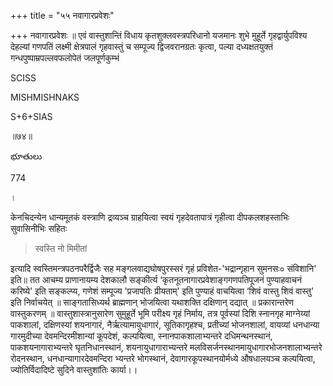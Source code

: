 +++
title = "५५ नवागारप्रवेशः"

+++
नवागारप्रवेशः ॥ एवं वास्तुशान्तिं विधाय कृतशुक्लवस्त्रपरिधानो यजमानः शुभे मुहूर्ते गृहद्वार्युपविश्य देहल्यां गणपतिं लक्ष्मी क्षेत्रपालं गृहवास्तुं च सम्पूज्य द्विजवरानग्रतः कृत्वा, पल्या दध्यक्षतयुक्तं गन्धपुष्पाम्रपल्लवफलोपेतं जलपूर्णकुम्भं

SCISS

MISHMISHNAKS

S+6+SIAS

॥७४॥

భూతులు

774

।

केनचिदन्येन धान्यमूतकं वस्त्राणि द्रव्यञ्च ग्राहयित्वा स्वयं गृहदेवतापात्रं गृहीत्वा दीपकलशहस्ताभिः सुवासिनीभिः सहितः 

> स्वस्ति नो मिमीतां

इत्यादि स्वस्तिमन्त्रपठनपरैर्द्विजैः सह मङ्गलवाद्यघोषपुरस्सरं गृहं प्रविशेत-'भद्रान्गृहान सुमनसः० संविशानि' इति॥ तत आचम्य प्राणानायम्य देशकालौ सङ्कीर्त्य ‘कृतनूतनागारप्रवेशाङ्गगणपतिपूजनं पुण्याहवाचनं करिष्ये' इति सङ्कल्प्य, गणेशं सम्पूज्य 'प्रजापतिः प्रीयताम्' इति पुण्याहं वाचयित्वा ‘शिवं वास्तु शिवं वास्तु' इति निर्वाचयेत् ॥ साङ्गतासिध्यर्थ ब्राह्मणान् भोजयित्वा यथाशक्ति दक्षिणान् दद्यात् ॥
प्रकारान्तरेण वास्तुकरणम् ॥ वास्तुशास्त्रानुसारेण सुमुहूर्ते भूमि परीक्ष्य गृहं निर्माय, तत्र पूर्वस्यां दिशि स्नानगृह माग्नेय्यां पाकशालां, दक्षिणस्यां शयनागारं, नैर्ऋत्यामायुधागारं, सूतिकागृहश्च, प्रतीच्यां भोजनशालां, वायव्यां धनधान्या गारमुदीच्या देवमन्दिरमीशान्यां कूपदेशं, कल्पयित्वा, स्नानपाकशालाभ्यन्तरे दधिमन्थनस्थानं, पाकशयनागाराभ्यन्तरे घृतनिधानस्थानं, शयनायुधागाराभ्यन्तरे मलविसर्जनस्थानमायुधागारभोजनशालाभ्यन्तरे रोदनस्थान, धनधान्यागारदेवमन्दिरा भ्यन्तरे भोगस्थानं, देवागारकूपस्थानयोर्मध्ये औषधालयञ्च कल्पयित्वा, ज्योतिर्विदादिष्टे सुदिने वास्तुशांतिः कार्या।।
